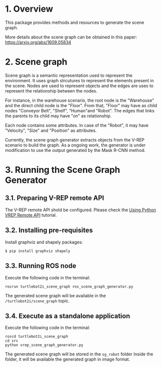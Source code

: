 # 1. Overview

This package provides methods and resources to generate the scene graph.

More details about the scene graph can be obtained in this paper: https://arxiv.org/abs/1609.05834

# 2. Scene graph

Scene graph is a semantic representation used to represent the environment. It uses graph strcutures to represent the elements present in the scene. Nodes are used to represent objects and the edges are uses to represent the relationship between the nodes.

For instance, in the warehouse scenario, the root node is the "Warehouse" and the direct child node is the "Floor". From that, "Floor" may have as child nodes "Conveyor Belt", "Shelf", "Human"and "Robot". The edges that links the parents to its child may have "on" as relationship.

Each node contains some attributes. In case of the "Robot", it may have "Velocity", "Size" and "Position" as attributes.

Currently, the scene graph generator extracts objects from the V-REP scenario to build the graph.
As a ongoing work, the generator is under modification to use the output generated by the Mask R-CNN method.

# 3. Running the Scene Graph Generator

## 3.1. Preparing V-REP remote API

The V-REP remote API shold be configured. Please check the [Using Python VREP Remote API](https://github.com/EricssonResearch/scott-eu/tree/master/simulation-ros/doc#54-using-python-vrep-remote-api-optional) tutorial.

## 3.2. Installing pre-requisites

Install graphviz and shapely packages:
```
$ pip install graphviz shapely
```

## 3.3. Running ROS node

Execute the following code in the terminal:
```
rosrun turtlebot2i_scene_graph ros_scene_graph_generator.py 
```

The generated scene graph will be available in the `/turtlebot2i/scene_graph` topic.

## 3.4. Execute as a standalone application

Execute the following code in the terminal:
```
roscd turtlebot2i_scene_graph
cd src
python vrep_scene_graph_generator.py
```

The generated scene graph will be stored in the `sg_robot` folder
Inside the folder, it will be available the generated graph in image format.


